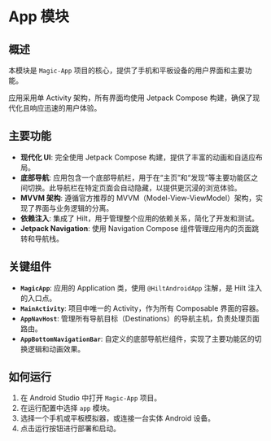 # App 模块

## 概述

本模块是 `Magic-App` 项目的核心，提供了手机和平板设备的用户界面和主要功能。

应用采用单 Activity 架构，所有界面均使用 Jetpack Compose 构建，确保了现代化且响应迅速的用户体验。

## 主要功能

- **现代化 UI**: 完全使用 Jetpack Compose 构建，提供了丰富的动画和自适应布局。
- **底部导航**: 应用包含一个底部导航栏，用于在“主页”和“发现”等主要功能区之间切换。此导航栏在特定页面会自动隐藏，以提供更沉浸的浏览体验。
- **MVVM 架构**: 遵循官方推荐的 MVVM（Model-View-ViewModel）架构，实现了界面与业务逻辑的分离。
- **依赖注入**: 集成了 Hilt，用于管理整个应用的依赖关系，简化了开发和测试。
- **Jetpack Navigation**: 使用 Navigation Compose 组件管理应用内的页面跳转和导航栈。

## 关键组件

- **`MagicApp`**: 应用的 Application 类，使用 `@HiltAndroidApp` 注解，是 Hilt 注入的入口点。
- **`MainActivity`**: 项目中唯一的 Activity，作为所有 Composable 界面的容器。
- **`AppNavHost`**: 管理所有导航目标（Destinations）的导航主机，负责处理页面路由。
- **`AppBottomNavigationBar`**: 自定义的底部导航栏组件，实现了主要功能区的切换逻辑和动画效果。

## 如何运行

1. 在 Android Studio 中打开 `Magic-App` 项目。
2. 在运行配置中选择 `app` 模块。
3. 选择一个手机或平板模拟器，或连接一台实体 Android 设备。
4. 点击运行按钮进行部署和启动。
